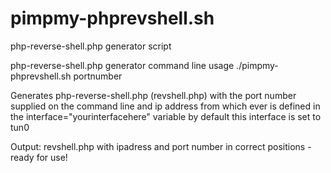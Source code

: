# pimpmy-phprevshell.sh
 php-reverse-shell.php generator script

 php-reverse-shell.php generator
 command line usage ./pimpmy-phprevshell.sh portnumber

 Generates php-reverse-shell.php (revshell.php) with the port number supplied on the command line
 and ip address from which ever is defined in the interface="yourinterfacehere" variable
 by default this interface is set to tun0

 Output: revshell.php with ipadress and port number in correct positions - ready for use!
